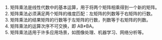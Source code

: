 

1. 矩阵乘法是线性代数中的基本运算，用于将两个矩阵相乘得到一个新的矩阵。
2. 矩阵乘法必须满足两个矩阵的维度匹配：左矩阵的列数等于右矩阵的行数。
3. 矩阵乘法的结果矩阵的行数等于左矩阵的行数，列数等于右矩阵的列数。
4. 矩阵乘法的运算次序不可交换，即 AB≠BA。
5. 矩阵乘法适用于许多应用场景，如图像处理、机器学习、网络分析等。
